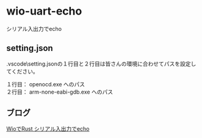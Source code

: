 # wio-uart-echo

シリアル入出力でecho

## setting.json

.vscode\setting.jsonの１行目と２行目は皆さんの環境に合わせてパスを設定してください。
  
１行目： openocd.exe へのパス  
２行目： arm-none-eabi-gdb.exe へのパス

## ブログ

[WioでRust シリアル入出力でecho](https://moons.link/wio/post-300/)

